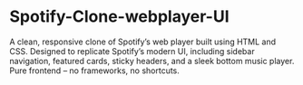 # Spotify-Clone-webplayer-UI
A clean, responsive clone of Spotify’s web player built using HTML and CSS. Designed to replicate Spotify’s modern UI, including sidebar navigation, featured cards, sticky headers, and a sleek bottom music player. Pure frontend – no frameworks, no shortcuts.
